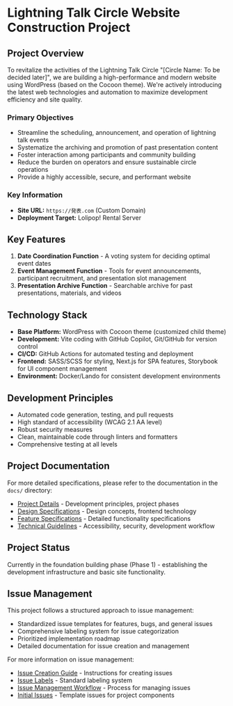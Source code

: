 # Lightning Talk Circle Website Construction Project

## Project Overview

To revitalize the activities of the Lightning Talk Circle "[Circle Name: To be decided later]", we are building a high-performance and modern website using WordPress (based on the Cocoon theme). We're actively introducing the latest web technologies and automation to maximize development efficiency and site quality.

### Primary Objectives

* Streamline the scheduling, announcement, and operation of lightning talk events
* Systematize the archiving and promotion of past presentation content
* Foster interaction among participants and community building
* Reduce the burden on operators and ensure sustainable circle operations
* Provide a highly accessible, secure, and performant website

### Key Information

* **Site URL:** `https://発表.com` (Custom Domain)
* **Deployment Target:** Lolipop! Rental Server

## Key Features

1. **Date Coordination Function** - A voting system for deciding optimal event dates
2. **Event Management Function** - Tools for event announcements, participant recruitment, and presentation slot management
3. **Presentation Archive Function** - Searchable archive for past presentations, materials, and videos

## Technology Stack

* **Base Platform:** WordPress with Cocoon theme (customized child theme)
* **Development:** Vite coding with GitHub Copilot, Git/GitHub for version control
* **CI/CD:** GitHub Actions for automated testing and deployment
* **Frontend:** SASS/SCSS for styling, Next.js for SPA features, Storybook for UI component management
* **Environment:** Docker/Lando for consistent development environments

## Development Principles

* Automated code generation, testing, and pull requests
* High standard of accessibility (WCAG 2.1 AA level)
* Robust security measures
* Clean, maintainable code through linters and formatters
* Comprehensive testing at all levels

## Project Documentation

For more detailed specifications, please refer to the documentation in the `docs/` directory:

* [Project Details](/docs/project/) - Development principles, project phases
* [Design Specifications](/docs/design/) - Design concepts, frontend technology
* [Feature Specifications](/docs/features/) - Detailed functionality specifications
* [Technical Guidelines](/docs/technical/) - Accessibility, security, development workflow

## Project Status

Currently in the foundation building phase (Phase 1) - establishing the development infrastructure and basic site functionality.

## Issue Management

This project follows a structured approach to issue management:

* Standardized issue templates for features, bugs, and general issues
* Comprehensive labeling system for issue categorization
* Prioritized implementation roadmap
* Detailed documentation for issue creation and management

For more information on issue management:

* [Issue Creation Guide](/docs/project/issues-creation-guide.md) - Instructions for creating issues
* [Issue Labels](/docs/project/issue-labels.md) - Standard labeling system
* [Issue Management Workflow](/docs/project/issue-management-workflow.md) - Process for managing issues
* [Initial Issues](/docs/project/initial-issues.md) - Template issues for project components